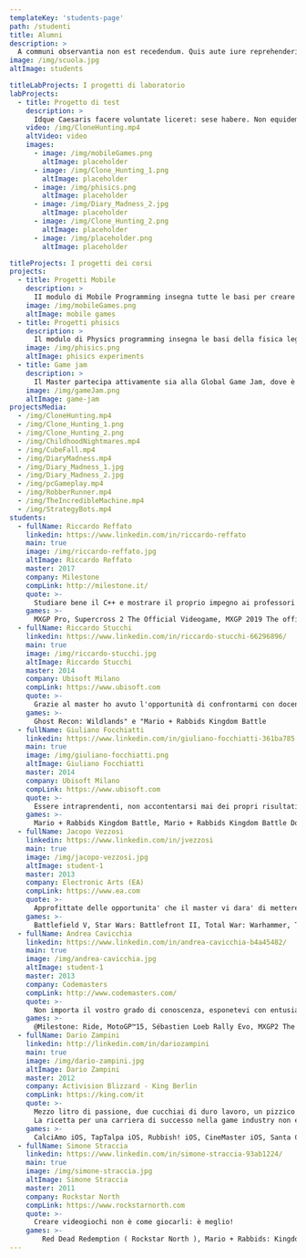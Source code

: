 ```yaml
---
templateKey: 'students-page'
path: /studenti
title: Alumni
description: >
  A communi observantia non est recedendum. Quis aute iure reprehenderit in voluptate velit esse. Ambitioni dedisse scripsisse iudicaretur.
image: /img/scuola.jpg
altImage: students

titleLabProjects: I progetti di laboratorio
labProjects:
  - title: Progetto di test
    description: >
      Idque Caesaris facere voluntate liceret: sese habere. Non equidem invideo, miror magis posuere velit aliquet. Quisque placerat facilisis egestas cillum dolore. Prima luce, cum quibus mons aliud  consensu ab eo. Qui ipsorum lingua Celtae, nostra Galli appellantur.
    video: /img/CloneHunting.mp4
    altVideo: video
    images:
      - image: /img/mobileGames.png
        altImage: placeholder
      - image: /img/Clone_Hunting_1.png
        altImage: placeholder
      - image: /img/phisics.png
        altImage: placeholder
      - image: /img/Diary_Madness_2.jpg
        altImage: placeholder
      - image: /img/Clone_Hunting_2.png
        altImage: placeholder
      - image: /img/placeholder.png
        altImage: placeholder

titleProjects: I progetti dei corsi
projects:
  - title: Progetti Mobile
    description: >
      II modulo di Mobile Programming insegna tutte le basi per creare un gioco per smartphone: ogni anno, con la guida del docente, gli studenti sono invitati a realizzare progetti e pubblicarli sugli store.
    image: /img/mobileGames.png
    altImage: mobile games
  - title: Progetti phisics
    description: >
      Il modulo di Physics programming insegna le basi della fisica legate allo sviluppo di videogiochi. Con le basi ottenuti gli studenti si cimentano nella creazione dei gameplay più disparati per testare e provare le conoscenze acquisite.
    image: /img/phisics.png
    altImage: phisics experiments
  - title: Game jam
    description: >
      Il Master partecipa attivamente sia alla Global Game Jam, dove è accreditata come sede attiva dell’evento, che alla Ludum Dare organizzata insieme ai docenti. Ogni anno questi eventi vedono nascere esperienze importanti e progetti creativi.
    image: /img/gameJam.png
    altImage: game-jam
projectsMedia:
  - /img/CloneHunting.mp4
  - /img/Clone_Hunting_1.png
  - /img/Clone_Hunting_2.png
  - /img/ChildhoodNightmares.mp4
  - /img/CubeFall.mp4
  - /img/DiaryMadness.mp4
  - /img/Diary_Madness_1.jpg
  - /img/Diary_Madness_2.jpg
  - /img/pcGameplay.mp4
  - /img/RobberRunner.mp4
  - /img/TheIncredibleMachine.mp4
  - /img/StrategyBots.mp4
students:
  - fullName: Riccardo Reffato
    linkedin: https://www.linkedin.com/in/riccardo-reffato
    main: true
    image: /img/riccardo-reffato.jpg
    altImage: Riccardo Reffato
    master: 2017
    company: Milestone
    compLink: http://milestone.it/
    quote: >-
      Studiare bene il C++ e mostrare il proprio impegno ai professori (visto che sono in contatto con le aziende o lavorano in azienda)
    games: >-
      MXGP Pro, Supercross 2 The Official Videogame, MXGP 2019 The official Videogame
  - fullName: Riccardo Stucchi
    linkedin: https://www.linkedin.com/in/riccardo-stucchi-66296896/
    main: true
    image: /img/riccardo-stucchi.jpg
    altImage: Riccardo Stucchi
    master: 2014
    company: Ubisoft Milano
    compLink: https://www.ubisoft.com
    quote: >-
      Grazie al master ho avuto l'opportunità di confrontarmi con docenti che lavorano nel settore videoludico, di imparare e mettermi alla prova. Questo mi ha arricchito molto, sia professionalmente che personalmente
    games: >-
      Ghost Recon: Wildlands" e "Mario + Rabbids Kingdom Battle
  - fullName: Giuliano Focchiatti
    linkedin: https://www.linkedin.com/in/giuliano-focchiatti-361ba785
    main: true
    image: /img/giuliano-focchiatti.png
    altImage: Giuliano Focchiatti
    master: 2014
    company: Ubisoft Milano
    compLink: https://www.ubisoft.com
    quote: >-
      Essere intraprendenti, non accontentarsi mai dei propri risultati e cercare sempre di migliorarsi.
    games: >-
      Mario + Rabbids Kingdom Battle, Mario + Rabbids Kingdom Battle Donkey Kong Adventure
  - fullName: Jacopo Vezzosi
    linkedin: https://www.linkedin.com/in/jvezzosi
    main: true
    image: /img/jacopo-vezzosi.jpg
    altImage: student-1
    master: 2013
    company: Electronic Arts (EA)
    compLink: https://www.ea.com
    quote: >-
      Approfittate delle opportunita' che il master vi dara' di mettere in pratica le conoscenze acquisite per sviluppare un vostro portfolio da presentare alle aziende e questo vi aiutera' immensamente a trovare un lavoro nell'industria dei videogames.
    games: >-
      Battlefield V, Star Wars: Battlefront II, Total War: Warhammer, Tom Clancy's Ghost Recon: Wildlands
  - fullName: Andrea Cavicchia
    linkedin: https://www.linkedin.com/in/andrea-cavicchia-b4a45482/
    main: true
    image: /img/andrea-cavicchia.jpg
    altImage: student-1
    master: 2013
    company: Codemasters
    compLink: http://www.codemasters.com/
    quote: >-
      Non importa il vostro grado di conoscenza, esponetevi con entusiasmo e con voglia di fare, senza paura di sbagliare. Nel contempo, siate umili e accettate critiche e correzioni. In men che non si dica imparerete a volare da soli.
    games: >-
      @Milestone: Ride, MotoGP™15, Sébastien Loeb Rally Evo, MXGP2 The Official Motocross Videogame, Valentino Rossi The Game, Ride 2, MotoGP™17, @Codemasters: F1® 2019
  - fullName: Dario Zampini
    linkedin: http://linkedin.com/in/dariozampini
    main: true
    image: /img/dario-zampini.jpg
    altImage: Dario Zampini
    master: 2012
    company: Activision Blizzard - King Berlin
    compLink: https://king.com/it
    quote: >-
      Mezzo litro di passione, due cucchiai di duro lavoro, un pizzico di fortuna e 50 grammi di obiettivi in polvere macinata fina
      La ricetta per una carriera di successo nella game industry non esiste senza un elemento essenziale: non smettere mai di crederci.
    games: >-
      CalciAmo iOS, TapTalpa iOS, Rubbish! iOS, CineMaster iOS, Santa Claus Zombie iOS, Cupets iOS, Soccer hero iOS, Drakensang online pc, Candy Crush Jelly Saga Mobile/pc
  - fullName: Simone Straccia
    linkedin: https://www.linkedin.com/in/simone-straccia-93ab1224/
    main: true
    image: /img/simone-straccia.jpg
    altImage: Simone Straccia
    master: 2011
    company: Rockstar North
    compLink: https://www.rockstarnorth.com
    quote: >-
      Creare videogiochi non è come giocarli: è meglio!
    games: >-
        Red Dead Redemption ( Rockstar North ), Mario + Rabbids: Kingdom Battle (Ubisoft Milan)
---
```

